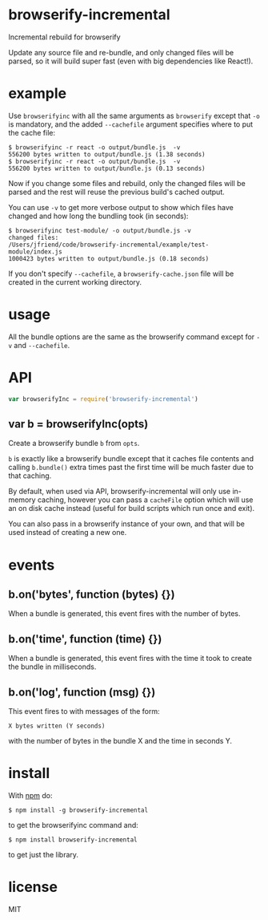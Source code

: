 # browserify-incremental

Incremental rebuild for browserify

Update any source file and re-bundle, and only changed files will be parsed, 
so it will build super fast (even with big dependencies like React!).

# example

Use `browserifyinc` with all the same arguments as `browserify` except that
`-o` is mandatory, and the added `--cachefile` argument specifies where to 
put the cache file:

```
$ browserifyinc -r react -o output/bundle.js  -v
556200 bytes written to output/bundle.js (1.38 seconds)
$ browserifyinc -r react -o output/bundle.js  -v
556200 bytes written to output/bundle.js (0.13 seconds)
```

Now if you change some files and rebuild, only the changed files will be parsed
and the rest will reuse the previous build's cached output.

You can use `-v` to get more verbose output to show which files have changed and 
how long the bundling took (in seconds):

```
$ browserifyinc test-module/ -o output/bundle.js -v
changed files:
/Users/jfriend/code/browserify-incremental/example/test-module/index.js
1000423 bytes written to output/bundle.js (0.18 seconds)
```

If you don't specify `--cachefile`, a `browserify-cache.json` file will be 
created in the current working directory.

# usage

All the bundle options are the same as the browserify command except for `-v` 
and `--cachefile`.

# API

``` js
var browserifyInc = require('browserify-incremental')
```

## var b = browserifyInc(opts)

Create a browserify bundle `b` from `opts`.

`b` is exactly like a browserify bundle except that it caches file contents and
calling `b.bundle()` extra times past the first time will be much faster 
due to that caching.

By default, when used via API, browserify-incremental will only use in-memory 
caching, however you can pass a `cacheFile` option which will use an on disk
cache instead (useful for build scripts which run once and exit).

You can also pass in a browserify instance of your own, and that will be used
instead of creating a new one.

# events

## b.on('bytes', function (bytes) {})

When a bundle is generated, this event fires with the number of bytes.

## b.on('time', function (time) {})

When a bundle is generated, this event fires with the time it took to create the
bundle in milliseconds.

## b.on('log', function (msg) {})

This event fires to with messages of the form:

```
X bytes written (Y seconds)
```

with the number of bytes in the bundle X and the time in seconds Y.

# install

With [npm](https://npmjs.org) do:

```
$ npm install -g browserify-incremental
```

to get the browserifyinc command and:

```
$ npm install browserify-incremental
```

to get just the library.


# license

MIT
